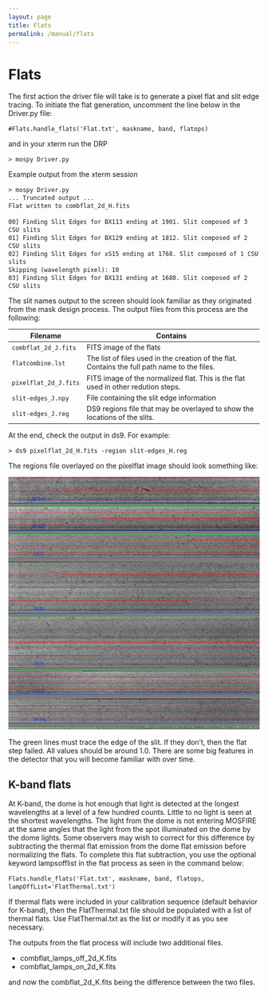 ```yaml
---
layout: page
title: Flats
permalink: /manual/flats
---
```


# Flats

The first action the driver file will take is to generate a pixel flat and slit edge tracing. To initiate the flat generation, uncomment the line below in the 
Driver.py file: 

    #Flats.handle_flats('Flat.txt', maskname, band, flatops)

and in your xterm run the DRP 

    > mospy Driver.py 

Example output from the xterm session

    > mospy Driver.py
    ... Truncated output ...
    Flat written to combflat_2d_H.fits
    
    00] Finding Slit Edges for BX113 ending at 1901. Slit composed of 3 CSU slits
    01] Finding Slit Edges for BX129 ending at 1812. Slit composed of 2 CSU slits
    02] Finding Slit Edges for xS15 ending at 1768. Slit composed of 1 CSU slits
    Skipping (wavelength pixel): 10
    03] Finding Slit Edges for BX131 ending at 1680. Slit composed of 2 CSU slits

The slit names output to the screen should look familiar as they originated from the mask design process. The output files from this process are the following:

| Filename              | Contains                                                                                      |
|-----------------------|-----------------------------------------------------------------------------------------------|
| `combflat_2d_J.fits`  | FITS image of the flats                                                                       |
| `flatcombine.lst`     | The list of files used in the creation of the flat. Contains the full path name to the files. |
| `pixelflat_2d_J.fits` | FITS image of the normalized flat. This is the flat used in other redution steps.             |
| `slit-edges_J.npy`    | File containing the slit edge information                                                     |
| `slit-edges_J.reg`    | DS9 regions file that may be overlayed to show the locations of the slits.                    |


At the end, check the output in ds9. For example:

    > ds9 pixelflat_2d_H.fits -region slit-edges_H.reg

The regions file overlayed on the pixelflat image should look something like:

![Screenshot](image2.png "ds9 screenshot")

The green lines must trace the edge of the slit. If they don’t, then the flat step failed. All values should be around 1.0. There are some big features in the detector that you will become familiar with over time.

## K-band flats

At K-band, the dome is hot enough that light is detected at the longest wavelengths at a level of a few hundred counts. Little to no light is seen at the shortest wavelengths. The light from the dome is not entering MOSFIRE at the same angles that the light from the spot illuminated on the dome by the dome lights. Some observers may wish to correct for this difference by subtracting the thermal flat emission from the dome flat emission before normalizing the flats. To complete this flat subtraction, you use the optional keyword lampsofflist in the flat process as seen in the command below:

    Flats.handle_flats('Flat.txt', maskname, band, flatops, lampOffList='FlatThermal.txt')                                                                      

If thermal flats were included in your calibration sequence (default behavior for K-band), then the FlatThermal.txt file should be populated with a list of thermal flats. Use FlatThermal.txt as the list or modify it as you see necessary.

The outputs from the flat process will include two additional files. 

* combflat_lamps_off_2d_K.fits
* combflat_lamps_on_2d_K.fits

and now the combflat_2d_K.fits being the difference between the two files.
